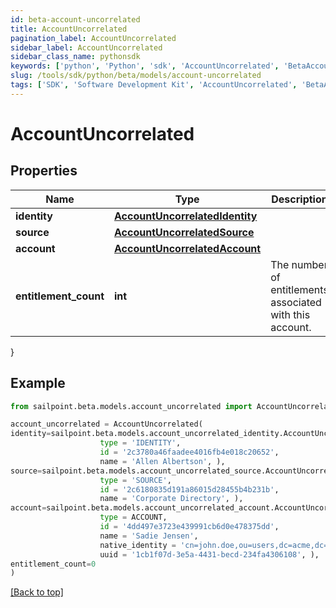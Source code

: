 ```yaml
---
id: beta-account-uncorrelated
title: AccountUncorrelated
pagination_label: AccountUncorrelated
sidebar_label: AccountUncorrelated
sidebar_class_name: pythonsdk
keywords: ['python', 'Python', 'sdk', 'AccountUncorrelated', 'BetaAccountUncorrelated'] 
slug: /tools/sdk/python/beta/models/account-uncorrelated
tags: ['SDK', 'Software Development Kit', 'AccountUncorrelated', 'BetaAccountUncorrelated']
---
```


# AccountUncorrelated


## Properties

Name | Type | Description | Notes
------------ | ------------- | ------------- | -------------
**identity** | [**AccountUncorrelatedIdentity**](account-uncorrelated-identity) |  | [required]
**source** | [**AccountUncorrelatedSource**](account-uncorrelated-source) |  | [required]
**account** | [**AccountUncorrelatedAccount**](account-uncorrelated-account) |  | [required]
**entitlement_count** | **int** | The number of entitlements associated with this account. | [optional] 
}

## Example

```python
from sailpoint.beta.models.account_uncorrelated import AccountUncorrelated

account_uncorrelated = AccountUncorrelated(
identity=sailpoint.beta.models.account_uncorrelated_identity.AccountUncorrelated_identity(
                    type = 'IDENTITY', 
                    id = '2c3780a46faadee4016fb4e018c20652', 
                    name = 'Allen Albertson', ),
source=sailpoint.beta.models.account_uncorrelated_source.AccountUncorrelated_source(
                    type = 'SOURCE', 
                    id = '2c6180835d191a86015d28455b4b231b', 
                    name = 'Corporate Directory', ),
account=sailpoint.beta.models.account_uncorrelated_account.AccountUncorrelated_account(
                    type = ACCOUNT, 
                    id = '4dd497e3723e439991cb6d0e478375dd', 
                    name = 'Sadie Jensen', 
                    native_identity = 'cn=john.doe,ou=users,dc=acme,dc=com', 
                    uuid = '1cb1f07d-3e5a-4431-becd-234fa4306108', ),
entitlement_count=0
)

```
[[Back to top]](#) 

